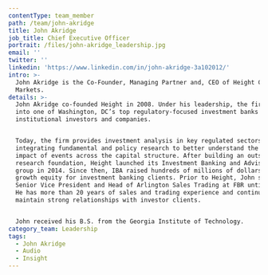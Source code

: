 ```yaml
---
contentType: team_member
path: /team/john-akridge
title: John Akridge
job_title: Chief Executive Officer
portrait: /files/john-akridge_leadership.jpg
email: ''
twitter: ''
linkedin: 'https://www.linkedin.com/in/john-akridge-3a102012/'
intro: >-
  John Akridge is the Co-Founder, Managing Partner and, CEO of Height Capital
  Markets.
details: >-
  John Akridge co-founded Height in 2008. Under his leadership, the firm grew
  into one of Washington, DC’s top regulatory-focused investment banks for
  institutional investors and companies. 


  Today, the firm provides investment analysis in key regulated sectors by
  integrating fundamental and policy research to better understand the financial
  impact of events across the capital structure. After building an outstanding
  research foundation, Height launched its Investment Banking and Advisory (IBA)
  group in 2014. Since then, IBA raised hundreds of millions of dollars as
  growth equity for investment banking clients. Prior to Height, John served as
  Senior Vice President and Head of Arlington Sales Trading at FBR until 2008.
  He has more than 20 years of sales and trading experience and continues to
  maintain strong relationships with investor clients. 


  John received his B.S. from the Georgia Institute of Technology.
category_team: Leadership
tags:
  - John Akridge
  - Audio
  - Insight
---
```


